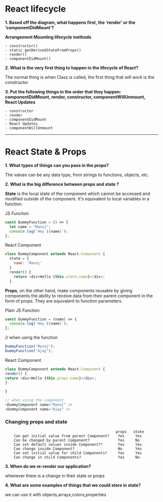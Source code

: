 # React lifecycle

**1. Based off the diagram, what happens first, the ‘render’ or the ‘componentDidMount’?**

**Arrangement Mounting lifecycle methods**

    - constructor()
    - static getDerivedStateFromProps()
    - render()
    - componentDidMount()

**2. What is the very first thing to happen in the lifecycle of React?**

The normal thing is when Class is called, the first thing that will work is the constructor

**3. Put the following things in the order that they happen: componentDidMount, render, constructor, componentWillUnmount, React Updates**

    - constructor
    - render
    - componentDidMount
    - React Updates
    - componentWillUnmount

---

# React State & Props

**1. What types of things can you pass in the props?**

The values can be any data type, from strings to functions, objects, etc.

**2. What is the big difference between props and state ?**

**State** is the local state of the component which cannot be accessed and modified outside of the component. It's equivalent to local variables in a function.

JS Function

```javascript
const DummyFunction = () => {
  let name = "Manoj";
  console.log(`Hey ${name}`);
};
```

React Component

```javascript
class DummyComponent extends React.Component {
  state = {
    name: 'Manoj'
  }
  render() {
    return <div>Hello {this.state.name}</div>;
  }
```

**Props**, on the other hand, make components reusable by giving components the ability to receive data from their parent component in the form of props. They are equivalent to function parameters.

Plain JS Function

```javascript
const DummyFunction = (name) => {
  console.log(`Hey ${name}`);
};
```

// when using the function

```javascript
DummyFunction("Manoj");
DummyFunction("Ajay");
```

React Component

```javascript
class DummyComponent extends React.Component {
render() {
return <div>Hello {this.props.name}</div>;
}

}

// when using the component
<DummyComponent name="Manoj" />
<DummyComponent name="Ajay" />
```

### Changing props and state

```
                                                   props   state
    Can get initial value from parent Component?    Yes     Yes
    Can be changed by parent Component?             Yes     No
    Can set default values inside Component?*       Yes     Yes
    Can change inside Component?                    No      Yes
    Can set initial value for child Components?     Yes     Yes
    Can change in child Components?                 Yes     No
```

**3. When do we re-render our application?**

whenever there is a change in their state or props

**4. What are some examples of things that we could store in state?**

we can use it with objects,arrays,colors,properties
